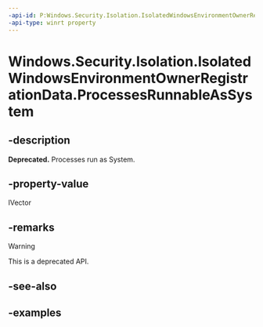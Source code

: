 ```yaml
---
-api-id: P:Windows.Security.Isolation.IsolatedWindowsEnvironmentOwnerRegistrationData.ProcessesRunnableAsSystem
-api-type: winrt property
---
```


<!-- Property syntax.
public IVector<string> ProcessesRunnableAsSystem { get; }
-->

# Windows.Security.Isolation.IsolatedWindowsEnvironmentOwnerRegistrationData.ProcessesRunnableAsSystem

## -description

**Deprecated.** Processes run as System.

## -property-value

IVector

## -remarks

> [!WARNING]
> This is a deprecated API.

## -see-also

## -examples
